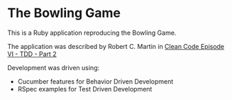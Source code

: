 # The Bowling Game #

This is a Ruby application reproducing the Bowling Game.

The application was described by Robert C. Martin in [Clean Code Episode VI - TDD - Part 2](https://cleancoders.com/episode/clean-code-episode-6-p2/show)

Development was driven using:

* Cucumber features for Behavior Driven Development
* RSpec examples for Test Driven Development
